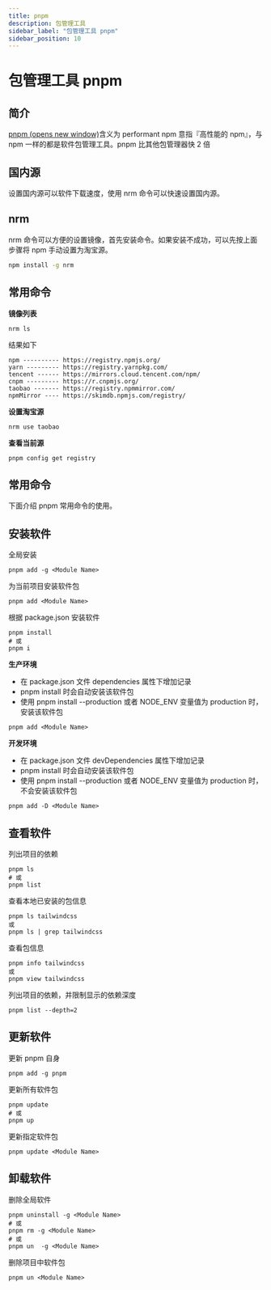 ```yaml
---
title: pnpm
description: 包管理工具
sidebar_label: "包管理工具 pnpm"
sidebar_position: 10
---
```


# 包管理工具 pnpm

## 简介

[pnpm (opens new window)](https://pnpm.io/zh/installation)含义为 performant npm 意指『高性能的 npm』，与 npm 一样的都是软件包管理工具。pnpm 比其他包管理器快 2 倍

## 国内源

设置国内源可以软件下载速度，使用 nrm 命令可以快速设置国内源。

## nrm

nrm 命令可以方便的设置镜像，首先安装命令。如果安装不成功，可以先按上面步骤将 npm 手动设置为淘宝源。

```bash
npm install -g nrm
```

## 常用命令

**镜像列表**

```text
nrm ls
```

结果如下

```text
npm ---------- https://registry.npmjs.org/
yarn --------- https://registry.yarnpkg.com/
tencent ------ https://mirrors.cloud.tencent.com/npm/
cnpm --------- https://r.cnpmjs.org/
taobao ------- https://registry.npmmirror.com/
npmMirror ---- https://skimdb.npmjs.com/registry/
```

**设置淘宝源**

```text
nrm use taobao
```

**查看当前源**

```text
pnpm config get registry
```

## 常用命令

下面介绍 pnpm 常用命令的使用。

## 安装软件

全局安装

```text
pnpm add -g <Module Name>
```

为当前项目安装软件包

```text
pnpm add <Module Name>
```

根据 package.json 安装软件

```text
pnpm install
# 或
pnpm i
```

**生产环境**

- 在 package.json 文件 dependencies 属性下增加记录
- pnpm install 时会自动安装该软件包
- 使用 pnpm install --production 或者 NODE_ENV 变量值为 production 时，安装该软件包

```text
pnpm add <Module Name>
```

**开发环境**

- 在 package.json 文件 devDependencies 属性下增加记录
- pnpm install 时会自动安装该软件包
- 使用 pnpm install --production 或者 NODE_ENV 变量值为 production 时，不会安装该软件包

```text
pnpm add -D <Module Name>
```

## 查看软件

列出项目的依赖

```text
pnpm ls
# 或
pnpm list
```

查看本地已安装的包信息

```text
pnpm ls tailwindcss
或
pnpm ls | grep tailwindcss
```

查看包信息

```text
pnpm info tailwindcss
或
pnpm view tailwindcss
```

列出项目的依赖，并限制显示的依赖深度

```text
pnpm list --depth=2
```

## 更新软件

更新 pnpm 自身

```text
pnpm add -g pnpm
```

更新所有软件包

```text
pnpm update
# 或
pnpm up
```

更新指定软件包

```text
pnpm update <Module Name>
```

## 卸载软件

删除全局软件

```text
pnpm uninstall -g <Module Name>
# 或
pnpm rm -g <Module Name>
# 或
pnpm un  -g <Module Name>
```

删除项目中软件包

```text
pnpm un <Module Name>
```
